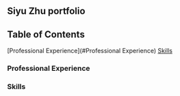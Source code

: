 ## Siyu Zhu portfolio

## Table of Contents
[Professional Experience](#Professional Experience)
[Skills](#Skills)

### Professional Experience
### Skills

